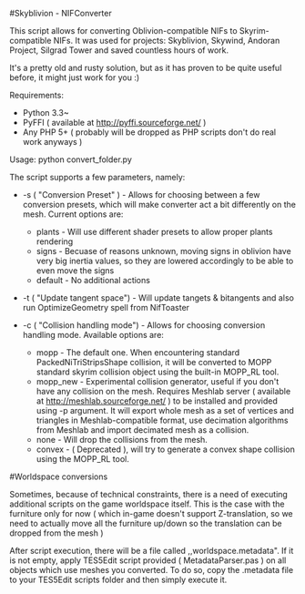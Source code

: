 #Skyblivion -  NIFConverter

This script allows for converting Oblivion-compatible NIFs to Skyrim-compatible NIFs. It was used for projects: Skyblivion, Skywind, Andoran Project, Silgrad Tower and saved countless hours of work.

It's a pretty old and rusty solution, but as it has proven to be quite useful before, it might just work for you :)

Requirements:

* Python 3.3~
* PyFFI ( available at http://pyffi.sourceforge.net/ )
* Any PHP 5+ ( probably will be dropped as PHP scripts don't do real work anyways )

Usage:
        python convert_folder.py <inputfolder> <outputfolder>
		
The script supports a few parameters, namely:

* -s ( "Conversion Preset" ) - Allows for choosing between a few conversion presets, which will make converter act a bit differently on the mesh. Current options are:
	* plants - Will use different shader presets to allow proper plants rendering
	* signs - Becuase of reasons unknown, moving signs in oblivion have very big inertia values, so they are lowered accordingly to be able to even move the signs
	* default - No additional actions
	
* -t ( "Update tangent space") - Will update tangets & bitangents and also run OptimizeGeometry spell from NifToaster
	
* -c ( "Collision handling mode") - Allows for choosing conversion handling mode. Available options are:
	* mopp - The default one. When encountering standard PackedNiTriStripsShape collision, it will be converted to MOPP standard skyrim collision object using the built-in MOPP_RL tool.
	* mopp_new - Experimental collision generator, useful if you don't have any collision on the mesh. Requires Meshlab server ( available at http://meshlab.sourceforge.net/ ) to be installed and provided using -p argument. It will export whole mesh as a set of vertices and triangles in Meshlab-compatible format, use decimation algorithms from Meshlab and import decimated mesh as a collision.
	* none - Will drop the collisions from the mesh.
	* convex - ( Deprecated ), will try to generate a convex shape collision using the MOPP_RL tool.
	

#Worldspace conversions

Sometimes, because of technical constraints, there is a need of executing additional scripts on the game worldspace itself. This is the case with the furniture only for now ( which in-game doesn't support Z-translation, so we need to actually
move all the furniture up/down so the translation can be dropped from the mesh )

After script execution, there will be a file called ,,worldspace.metadata". If it is not empty, apply TES5Edit script provided ( MetadataParser.pas ) on all objects which use meshes you converted. To do so, copy the .metadata
file to your TES5Edit scripts folder and then simply execute it.